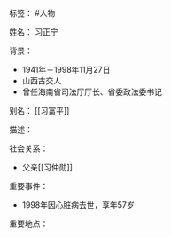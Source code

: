 标签： #人物

姓名：
习正宁

背景：
- 1941年－1998年11月27日
- 山西古交人
- 曾任海南省司法厅厅长、省委政法委书记

别名：
[[习富平]]

描述：

社会关系：
- 父亲[[习仲勋]]

重要事件：
- 1998年因心脏病去世，享年57岁

重要地点：
